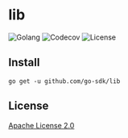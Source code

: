 # lib

![Golang](https://img.shields.io/github/workflow/status/go-sdk/lib/Golang/dev?style=for-the-badge)
![Codecov](https://img.shields.io/codecov/c/github/go-sdk/lib/dev?style=for-the-badge&token=QJ7tka53iP)
![License](https://img.shields.io/badge/license-Apache%20License%202.0-blue?style=for-the-badge)

## Install

```shell
go get -u github.com/go-sdk/lib
```

## License

[Apache License 2.0](./LICENSE)
